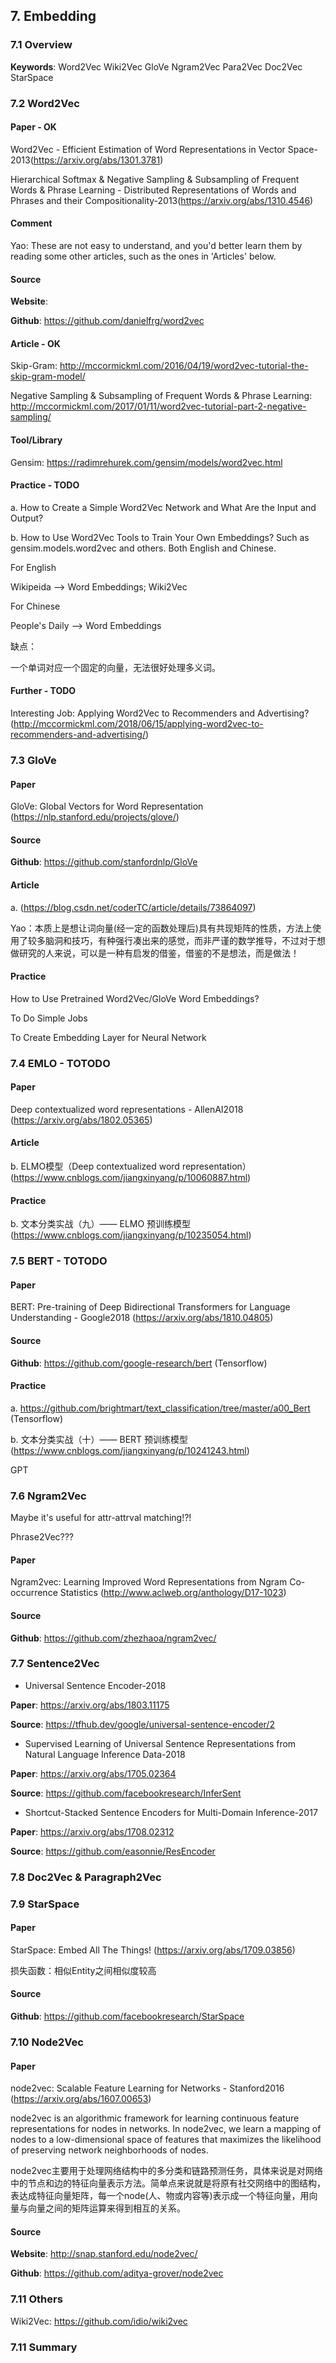 
## 7. Embedding

### 7.1 Overview

**Keywords**: Word2Vec  Wiki2Vec  GloVe  Ngram2Vec  Para2Vec  Doc2Vec StarSpace

### 7.2 Word2Vec

#### Paper - OK

Word2Vec - Efficient Estimation of Word Representations in Vector Space-2013(<https://arxiv.org/abs/1301.3781>)

Hierarchical Softmax & Negative Sampling & Subsampling of Frequent Words & Phrase Learning - Distributed Representations of Words and Phrases and their Compositionality-2013(<https://arxiv.org/abs/1310.4546>)

#### Comment

Yao: These are not easy to understand, and you'd better learn them by reading some other articles, such as the ones in 'Articles' below.

#### Source

**Website**: 

**Github**: <https://github.com/danielfrg/word2vec>

#### Article - OK

Skip-Gram: <http://mccormickml.com/2016/04/19/word2vec-tutorial-the-skip-gram-model/>

Negative Sampling & Subsampling of Frequent Words & Phrase Learning: <http://mccormickml.com/2017/01/11/word2vec-tutorial-part-2-negative-sampling/>

#### Tool/Library

Gensim: <https://radimrehurek.com/gensim/models/word2vec.html>

#### Practice - TODO

a. How to Create a Simple Word2Vec Network and What Are the Input and Output?

b. How to Use Word2Vec Tools to Train Your Own Embeddings? Such as gensim.models.word2vec and others. Both English and Chinese.

For English

Wikipeida --> Word Embeddings; Wiki2Vec

For Chinese

People's Daily  --> Word Embeddings

缺点：

一个单词对应一个固定的向量，无法很好处理多义词。

#### Further - TODO

Interesting Job: Applying Word2Vec to Recommenders and Advertising?(<http://mccormickml.com/2018/06/15/applying-word2vec-to-recommenders-and-advertising/>)

### 7.3 GloVe

#### Paper

GloVe: Global Vectors for Word Representation (<https://nlp.stanford.edu/projects/glove/>)

#### Source

**Github**: <https://github.com/stanfordnlp/GloVe>

#### Article

a. (<https://blog.csdn.net/coderTC/article/details/73864097>)

Yao：本质上是想让词向量(经一定的函数处理后)具有共现矩阵的性质，方法上使用了较多脑洞和技巧，有种强行凑出来的感觉，而非严谨的数学推导，不过对于想做研究的人来说，可以是一种有启发的借鉴，借鉴的不是想法，而是做法！

#### Practice

How to Use Pretrained Word2Vec/GloVe Word Embeddings?

To Do Simple Jobs

To Create Embedding Layer for Neural Network

### 7.4 EMLO - TOTODO

#### Paper

Deep contextualized word representations - AllenAI2018 (<https://arxiv.org/abs/1802.05365>)

#### Article

b. ELMO模型（Deep contextualized word representation）(<https://www.cnblogs.com/jiangxinyang/p/10060887.html>)

#### Practice

b. 文本分类实战（九）—— ELMO 预训练模型 (<https://www.cnblogs.com/jiangxinyang/p/10235054.html>)

### 7.5 BERT - TOTODO

#### Paper

BERT: Pre-training of Deep Bidirectional Transformers for Language Understanding - Google2018 (<https://arxiv.org/abs/1810.04805>)

#### Source

**Github**: <https://github.com/google-research/bert> (Tensorflow)

#### Practice

a. <https://github.com/brightmart/text_classification/tree/master/a00_Bert> (Tensorflow)

b. 文本分类实战（十）—— BERT 预训练模型 (<https://www.cnblogs.com/jiangxinyang/p/10241243.html>)

GPT

### 7.6 Ngram2Vec
Maybe it's useful for attr-attrval matching!?!

Phrase2Vec???

#### Paper

Ngram2vec: Learning Improved Word Representations from Ngram Co-occurrence Statistics (<http://www.aclweb.org/anthology/D17-1023>)

#### Source

**Github**: <https://github.com/zhezhaoa/ngram2vec/>

### 7.7 Sentence2Vec

- Universal Sentence Encoder-2018 

**Paper**: <https://arxiv.org/abs/1803.11175>

**Source**: <https://tfhub.dev/google/universal-sentence-encoder/2>

- Supervised Learning of Universal Sentence Representations from Natural Language Inference Data-2018

**Paper**: <https://arxiv.org/abs/1705.02364>

**Source**: <https://github.com/facebookresearch/InferSent>

- Shortcut-Stacked Sentence Encoders for Multi-Domain Inference-2017

**Paper**: <https://arxiv.org/abs/1708.02312>

**Source**: <https://github.com/easonnie/ResEncoder>

### 7.8 Doc2Vec & Paragraph2Vec


### 7.9 StarSpace

#### Paper

StarSpace: Embed All The Things! (<https://arxiv.org/abs/1709.03856>)

损失函数：相似Entity之间相似度较高

#### Source

**Github**: <https://github.com/facebookresearch/StarSpace>


### 7.10 Node2Vec

#### Paper

node2vec: Scalable Feature Learning for Networks - Stanford2016 (<https://arxiv.org/abs/1607.00653>)

node2vec is an algorithmic framework for learning continuous feature representations for nodes in networks. In node2vec, we learn a mapping of nodes to a low-dimensional space of features that maximizes the likelihood of preserving network neighborhoods of nodes.

node2vec主要用于处理网络结构中的多分类和链路预测任务，具体来说是对网络中的节点和边的特征向量表示方法。简单点来说就是将原有社交网络中的图结构，表达成特征向量矩阵，每一个node(人、物或内容等)表示成一个特征向量，用向量与向量之间的矩阵运算来得到相互的关系。

#### Source

**Website**: <http://snap.stanford.edu/node2vec/>

**Github**: <https://github.com/aditya-grover/node2vec>


### 7.11 Others

Wiki2Vec: <https://github.com/idio/wiki2vec>


### 7.11 Summary
